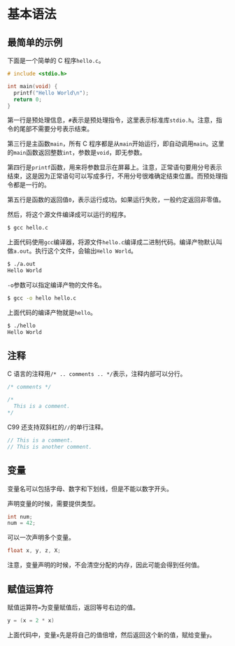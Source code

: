# 基本语法

## 最简单的示例

下面是一个简单的 C 程序`hello.c`。

```c
# include <stdio.h>

int main(void) {
  printf("Hello World\n");
  return 0;
}
```

第一行是预处理信息，`#`表示是预处理指令，这里表示标准库`stdio.h`。注意，指令的尾部不需要分号表示结束。

第三行是主函数`main`，所有 C 程序都是从`main`开始运行，即自动调用`main`。这里的`main`函数返回整数`int`，参数是`void`，即无参数。

第四行是`printf`函数，用来将参数显示在屏幕上。注意，正常语句要用分号表示结束，这是因为正常语句可以写成多行，不用分号很难确定结束位置。而预处理指令都是一行的。

第五行是函数的返回值`0`，表示运行成功。如果运行失败，一般约定返回非零值。

然后，将这个源文件编译成可以运行的程序。

```bash
$ gcc hello.c
```

上面代码使用`gcc`编译器，将源文件`hello.c`编译成二进制代码。编译产物默认叫做`a.out`。执行这个文件，会输出`Hello World`。

```bash
$ ./a.out
Hello World
```

`-o`参数可以指定编译产物的文件名。

```bash
$ gcc -o hello hello.c
```

上面代码的编译产物就是`hello`。

```bash
$ ./hello
Hello World
```

## 注释

C 语言的注释用`/* .. comments .. */`表示，注释内部可以分行。

```c
/* comments */

/*
  This is a comment.
*/
```

C99 还支持双斜杠的`//`的单行注释。

```c
// This is a comment.
// This is another comment.
```

## 变量

变量名可以包括字母、数字和下划线，但是不能以数字开头。

声明变量的时候，需要提供类型。

```c
int num;
num = 42;
```

可以一次声明多个变量。

```c
float x, y, z, X;
```

注意，变量声明的时候，不会清空分配的内存，因此可能会得到任何值。

## 赋值运算符

赋值运算符`=`为变量赋值后，返回等号右边的值。

```c
y = (x = 2 * x)
```

上面代码中，变量`x`先是将自己的值倍增，然后返回这个新的值，赋给变量`y`。
